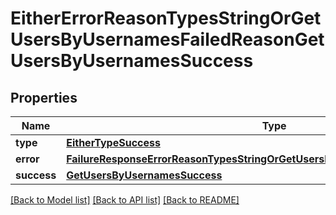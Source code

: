 # EitherErrorReasonTypesStringOrGetUsersByUsernamesFailedReasonGetUsersByUsernamesSuccess

## Properties
Name | Type | Description | Notes
------------ | ------------- | ------------- | -------------
**type** | [**EitherTypeSuccess**](EitherTypeSuccess.md) |  | 
**error** | [**FailureResponseErrorReasonTypesStringOrGetUsersByUsernamesFailedReasonError**](FailureResponseErrorReasonTypesStringOrGetUsersByUsernamesFailedReasonError.md) |  | 
**success** | [**GetUsersByUsernamesSuccess**](GetUsersByUsernamesSuccess.md) |  | 

[[Back to Model list]](../README.md#documentation-for-models) [[Back to API list]](../README.md#documentation-for-api-endpoints) [[Back to README]](../README.md)


